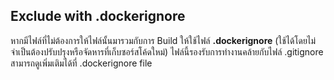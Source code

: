 ## Exclude with .dockerignore

หากมีไฟล์ที่ไม่ต้องการให้ไฟล์นั้นมารวมกับการ Build ให้ใช้ไฟล์ **.dockerignore** (ใช้ได้โดยไม่จำเป็นต้องปรับปรุงหรือจัดหารที่เก็บซอร์สโค้ดใหม่) ไฟล์นี้รองรับการทำงานคล้ายกับไฟล์ .gitignore สามารถดูเพิ่มเติมได้ที่ .dockerignore file

